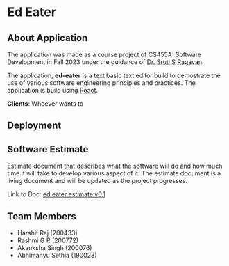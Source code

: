 # Ed Eater

## About Application

The application was made as a course project of CS455A: Software Development in Fall 2023 under the guidance of [Dr. Sruti S Ragavan](https://sruti-s-ragavan.com/).

The application, **ed-eater** is a text basic text editor build to demostrate the use of various software engineering principles and practices. The application is build using [React](https://reactjs.org/).


**Clients**: Whoever wants to

## Deployment


## Software Estimate

Estimate document that describes what the software will do and how much time it will take to develop various aspect of it. The estimate document is a living document and will be updated as the project progresses.

Link to Doc: [ed eater estimate v0.1](.github/estimate_v0.1.pdf)

## Team Members

- Harshit Raj (200433) 
- Rashmi G R (200772)
- Akanksha Singh (200076) 
- Abhimanyu Sethia (190023)
